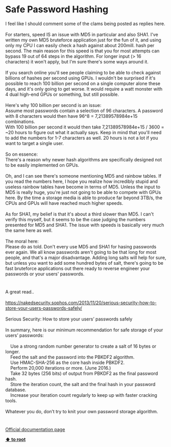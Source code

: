 # Safe Password Hashing




<div class="phpcode"><span class="html">
I feel like I should comment some of the clams being posted as replies here.<br><br>For starters, speed IS an issue with MD5 in particular and also SHA1. I&apos;ve written my own MD5 bruteforce application just for the fun of it, and using only my CPU I can easily check a hash against about 200mill. hash per second. The main reason for this speed is that you for most attempts can bypass 19 out of 64 steps in the algorithm. For longer input (&gt; 16 characters) it won&apos;t apply, but I&apos;m sure there&apos;s some ways around it.<br><br>If you search online you&apos;ll see people claiming to be able to check against billions of hashes per second using GPUs. I wouldn&apos;t be surprised if it&apos;s possible to reach 100 billion per second on a single computer alone these days, and it&apos;s only going to get worse. It would require a watt monster with 4 dual high-end GPUs or something, but still possible.<br><br>Here&apos;s why 100 billion per second is an issue:<br>Assume most passwords contain a selection of 96 characters. A password with 8 characters would then have 96^8 = 7,21389578984e+15 combinations.<br>With 100 billion per second it would then take 7,21389578984e+15 / 3600 = ~20 hours to figure out what it actually says. Keep in mind that you&apos;ll need to add the numbers for 1-7 characters as well. 20 hours is not a lot if you want to target a single user. <br><br>So on essence:<br>There&apos;s a reason why newer hash algorithms are specifically designed not to be easily implemented on GPUs.<br><br>Oh, and I can see there&apos;s someone mentioning MD5 and rainbow tables. If you read the numbers here, I hope you realize how incredibly stupid and useless rainbow tables have become in terms of MD5. Unless the input to MD5 is really huge, you&apos;re just not going to be able to compete with GPUs here. By the time a storage media is able to produce far beyond 3TB/s, the CPUs and GPUs will have reached much higher speeds.<br><br>As for SHA1, my belief is that it&apos;s about a third slower than MD5. I can&apos;t verify this myself, but it seems to be the case judging the numbers presented for MD5 and SHA1. The issue with speeds is basically very much the same here as well.<br><br>The moral here:<br>Please do as told. Don&apos;t every use MD5 and SHA1 for hasing passwords ever again. We all know passwords aren&apos;t going to be that long for most people, and that&apos;s a major disadvantage. Adding long salts will help for sure, but unless you want to add some hundred bytes of salt, there&apos;s going to be fast bruteforce applications out there ready to reverse engineer your passwords or your users&apos; passwords.</span>
</div>
  

#


<div class="phpcode"><span class="html">
A great read..<br><br><a href="https://nakedsecurity.sophos.com/2013/11/20/serious-security-how-to-store-your-users-passwords-safely/" rel="nofollow" target="_blank">https://nakedsecurity.sophos.com/2013/11/20/serious-security-how-to-store-your-users-passwords-safely/</a><br><br>Serious Security: How to store your users&#x2019; passwords safely<br><br>In summary, here is our minimum recommendation for safe storage of your users&#x2019; passwords:<br><br>&#xA0; &#xA0; Use a strong random number generator to create a salt of 16 bytes or longer.<br>&#xA0; &#xA0; Feed the salt and the password into the PBKDF2 algorithm.<br>&#xA0; &#xA0; Use HMAC-SHA-256 as the core hash inside PBKDF2.<br>&#xA0; &#xA0; Perform 20,000 iterations or more. (June 2016.)<br>&#xA0; &#xA0; Take 32 bytes (256 bits) of output from PBKDF2 as the final password hash.<br>&#xA0; &#xA0; Store the iteration count, the salt and the final hash in your password database.<br>&#xA0; &#xA0; Increase your iteration count regularly to keep up with faster cracking tools.<br><br>Whatever you do, don&#x2019;t try to knit your own password storage algorithm.</span>
</div>
  

#

[Official documentation page](https://www.php.net/manual/en/faq.passwords.php)

**[⬆ to root](/)**